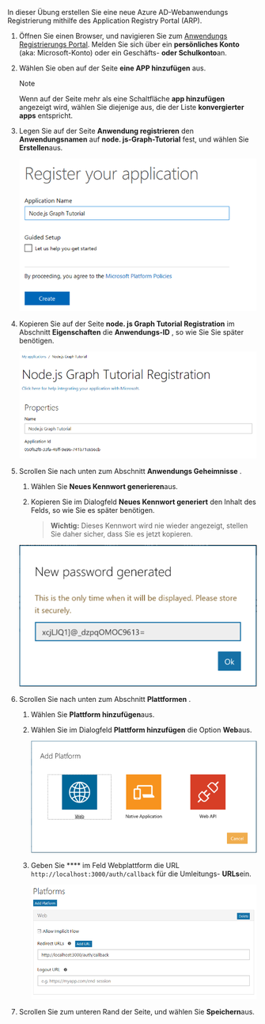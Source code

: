 <!-- markdownlint-disable MD002 MD041 -->

In dieser Übung erstellen Sie eine neue Azure AD-Webanwendungs Registrierung mithilfe des Application Registry Portal (ARP).

1. Öffnen Sie einen Browser, und navigieren Sie zum [Anwendungs Registrierungs Portal](https://apps.dev.microsoft.com). Melden Sie sich über ein **persönliches Konto** (aka: Microsoft-Konto) oder ein Geschäfts- **oder Schulkonto**an.

1. Wählen Sie oben auf der Seite **eine APP hinzufügen** aus.

    > [!NOTE]
    > Wenn auf der Seite mehr als eine Schaltfläche **app hinzufügen** angezeigt wird, wählen Sie diejenige aus, die der Liste **konvergierter apps** entspricht.

1. Legen Sie auf der Seite **Anwendung registrieren** den **Anwendungsnamen** auf **node. js-Graph-Tutorial** fest, und wählen Sie **Erstellen**aus.

    ![Screenshot des Erstellens einer neuen app in der APP-Registrierungs Portal-Website](./images/arp-create-app-01.png)

1. Kopieren Sie auf der Seite **node. js Graph Tutorial Registration** im Abschnitt **Eigenschaften** die **Anwendungs-ID** , so wie Sie Sie später benötigen.

    ![Screenshot der neu erstellten Anwendungs-ID](./images/arp-create-app-02.png)

1. Scrollen Sie nach unten zum Abschnitt **Anwendungs Geheimnisse** .

    1. Wählen Sie **Neues Kennwort generieren**aus.
    1. Kopieren Sie im Dialogfeld **Neues Kennwort generiert** den Inhalt des Felds, so wie Sie es später benötigen.

        > **Wichtig:** Dieses Kennwort wird nie wieder angezeigt, stellen Sie daher sicher, dass Sie es jetzt kopieren.

    ![Screenshot des Kennworts der neu erstellten Anwendung](./images/arp-create-app-03.png)

1. Scrollen Sie nach unten zum Abschnitt **Plattformen** .

    1. Wählen Sie **Plattform hinzufügen**aus.
    1. Wählen Sie im Dialogfeld **Plattform hinzufügen** die Option **Web**aus.

        ![Screenshot Erstellen einer Plattform für die APP](./images/arp-create-app-04.png)

    1. Geben Sie **** im Feld Webplattform die URL `http://localhost:3000/auth/callback` für die Umleitungs- **URLs**ein.

        ![Screenshot der neu hinzugefügten Webplattform für die Anwendung](./images/arp-create-app-05.png)

1. Scrollen Sie zum unteren Rand der Seite, und wählen Sie **Speichern**aus.